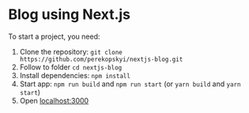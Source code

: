 # Blog using Next.js

To start a project, you need:

1.  Clone the repository: `git clone https://github.com/perekopskyi/nextjs-blog.git`
2.  Follow to folder `cd nextjs-blog`
3.  Install dependencies: `npm install`
4.  Start app: `npm run build` and `npm run start` (or `yarn build` and `yarn start`)
5. Open [localhost:3000](http://localhost:3000)
